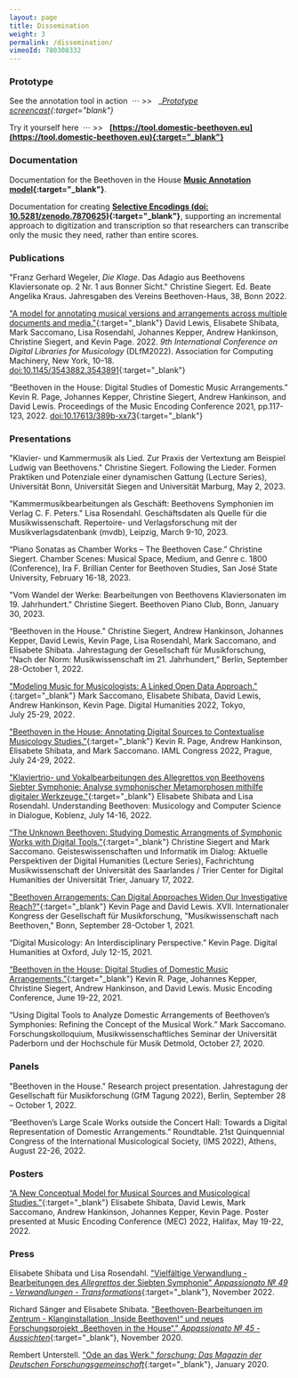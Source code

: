 ```yaml
---
layout: page
title: Dissemination
weight: 3
permalink: /dissemination/
vimeoId: 780308332
---
```


### __Prototype__

See the annotation tool in action &nbsp;⋅⋅⋅ >> &nbsp; __[Prototype screencast](https://vimeo.com/780308332){:target="_blank"}__

Try it yourself here &nbsp;⋅⋅⋅ >> &nbsp;  __[https://tool.domestic-beethoven.eu](https://tool.domestic-beethoven.eu){:target="_blank"}__

<!-- <sup>_Note that a personal Solid pod — available free from_ <span style="text-decoration: underline;">[SolidCommunity](https://solidcommunity.net/){:target="_blank"}</span> _— is required for use._</sup> -->

### __Documentation__

Documentation for the Beethoven in the House __[Music Annotation model](/assets/docs/BitHModelDocumentation_v0.2.1.pdf){:target="_blank"}__.

Documentation for creating  __[Selective Encodings (doi: 10.5281/zenodo.7870625)](https://doi.org/10.5281/zenodo.7870625){:target="_blank"}__, supporting an incremental approach to digitization and transcription so that researchers can transcribe only the music they need, rather than entire scores.

### __Publications__

"Franz Gerhard Wegeler, _Die Klage_. Das Adagio aus Beethovens Klaviersonate op. 2 Nr. 1 aus Bonner Sicht." Christine Siegert. Ed. Beate Angelika Kraus. Jahresgaben des Vereins Beethoven-Haus, 38, Bonn 2022.

["A model for annotating musical versions and arrangements across multiple documents and media."](https://doi.org/10.1145/3543882.3543891){:target="_blank"} David Lewis, Elisabete Shibata, Mark Saccomano, Lisa Rosendahl, Johannes Kepper, Andrew Hankinson, Christine Siegert, and Kevin Page. 2022. _9th International Conference on Digital Libraries for Musicology_ (DLfM2022). Association for Computing Machinery, New York, 10–18. [doi:10.1145/3543882.3543891](https://doi.org/10.1145/3543882.3543891){:target="_blank"}

“Beethoven in the House: Digital Studies of Domestic Music Arrangements.” Kevin R. Page, Johannes Kepper, Christine Siegert, Andrew Hankinson, and David Lewis. Proceedings of the Music Encoding Conference 2021, pp.117-123, 2022. [doi:10.17613/389b-xx73](https://doi.org/10.17613/389b-xx73){:target="_blank"}




<!-- Documentation for the Domestic Beethoven __[Selective Encoding Protocol](/assets/docs/BitHSelectiveEncoding.pdf){:target="_blank"}__ for MEI. -->

### __Presentations__

"Klavier- und Kammermusik als Lied. Zur Praxis der Vertextung am Beispiel Ludwig van Beethovens." Christine Siegert. Following the Lieder. Formen Praktiken und Potenziale einer dynamischen Gattung (Lecture Series), Universität Bonn, Universität Siegen and Universität Marburg, May 2, 2023.

"Kammermusikbearbeitungen als Geschäft: Beethovens Symphonien im Verlag C. F. Peters." Lisa Rosendahl. Geschäftsdaten als Quelle für die Musikwissenschaft. Repertoire- und Verlagsforschung mit der Musikverlagsdatenbank (mvdb), Leipzig, March 9-10, 2023.

“Piano Sonatas as Chamber Works – The Beethoven Case.” Christine Siegert. Chamber Scenes: Musical Space, Medium, and Genre c. 1800 (Conference), Ira F. Brillian Center for Beethoven Studies, San José State University, February 16-18, 2023.

"Vom Wandel der Werke: Bearbeitungen von Beethovens Klaviersonaten im 19. Jahrhundert." Christine Siegert. Beethoven Piano Club, Bonn, January 30, 2023.

“Beethoven in the House." Christine Siegert, Andrew Hankinson, Johannes Kepper, David Lewis, Kevin Page, Lisa Rosendahl, Mark Saccomano, and Elisabete Shibata. Jahrestagung der Gesellschaft für Musikforschung, “Nach der Norm: Musikwissenschaft im 21. Jahrhundert,” Berlin, September 28-October 1, 2022.

["Modeling Music for Musicologists: A Linked Open Data Approach."](/assets/docs/DH2022slides.pdf){:target="_blank"} Mark Saccomano, Elisabete Shibata, David Lewis, Andrew Hankinson, Kevin Page. Digital Humanities 2022, Tokyo, July&nbsp;<nobr>25-29</nobr>,&nbsp;2022.

["Beethoven in the House: Annotating Digital Sources to Contextualise Musicology Studies."](/assets/docs/Page-IAML2022-slides.pdf){:target="_blank"} Kevin R. Page, Andrew Hankinson, Elisabete Shibata, and Mark Saccomano. IAML Congress 2022, Prague, July&nbsp;24-29, 2022.

["Klaviertrio- und Vokalbearbeitungen des Allegrettos von Beethovens Siebter Symphonie: Analyse symphonischer Metamorphosen mithilfe digitaler Werkzeuge."](/assets/docs/2022.07.16LR-ES-Koblenz.pdf){:target="_blank"} Elisabete Shibata and Lisa Rosendahl. Understanding Beethoven: Musicology and Computer Science in Dialogue, Koblenz, July 14-16, 2022.

[“The Unknown Beethoven: Studying Domestic Arrangments of Symphonic Works with Digital Tools."](/assets/docs/SaarbrueckenPresentation.pdf){:target="_blank"} Christine Siegert and Mark Saccomano. Geisteswissenschaften und Informatik im Dialog: Aktuelle Perspektiven der Digital Humanities (Lecture Series), Fachrichtung Musikwissenschaft der Universität des Saarlandes / Trier Center for Digital Humanities der Universität Trier, January 17, 2022.

["Beethoven Arrangements: Can Digital Approaches Widen Our Investigative Reach?"](/assets/docs/Page-GfM2021-slides.pdf){:target="_blank"} Kevin Page and David Lewis. XVII. Internationaler Kongress der Gesellschaft für Musikforschung, "Musikwissenschaft nach Beethoven," Bonn, September 28-October 1, 2021.

“Digital Musicology: An Interdisciplinary Perspective.” Kevin Page. Digital Humanities at Oxford, July&nbsp;12-15, 2021.

[“Beethoven in the House: Digital Studies of Domestic Music Arrangements.”](/assets/docs/Page-MEC2021-slides.pdf){:target="_blank"} Kevin R. Page, Johannes Kepper, Christine Siegert, Andrew Hankinson, and David Lewis. Music Encoding Conference, June&nbsp;<nobr>19-22</nobr>, 2021.

“Using Digital Tools to Analyze Domestic Arrangements of Beethoven’s Symphonies: Refining the Concept of the Musical Work.” Mark Saccomano. Forschungskolloquium, Musikwissenschaftliches Seminar der Universität Paderborn und der Hochschule für Musik Detmold, October 27, 2020.

### __Panels__

 "Beethoven in the House." Research project presentation. Jahrestagung der Gesellschaft für Musikforschung (GfM Tagung 2022), Berlin, September 28 – October&nbsp;1, 2022.

“Beethoven’s Large Scale Works outside the Concert Hall: Towards a Digital Representation of Domestic Arrangements.” Roundtable. 21st Quinquennial Congress of the International Musicological Society, (IMS 2022), Athens, August 22-26, 2022.


### __Posters__

[“A New Conceptual Model for Musical Sources and Musicological Studies.”](/assets/docs/MEC2022_Poster.pdf){:target="_blank"} Elisabete Shibata, David Lewis, Mark Saccomano, Andrew Hankinson, Johannes Kepper, Kevin Page. Poster presented at Music Encoding Conference (MEC) 2022, Halifax, May 19-22, 2022.

### __Press__

Elisabete Shibata und Lisa Rosendahl. ["Vielfältige Verwandlung - Bearbeitungen des _Allegrettos_ der Siebten Symphonie" _Appassionato № 49 - Verwandlungen - Transformations_](/assets/docs/Appassionato_49.pdf){:target="_blank"}, November 2022.

Richard Sänger and Elisabete Shibata. ["Beethoven-Bearbeitungen im Zentrum - Klanginstallation „Inside Beethoven!“ und neues Forschungsprojekt „Beethoven in the House“." _Appassionato № 45 - Aussichten_](/assets/docs/Appassionato_45.pdf){:target="_blank"}, November 2020.

Rembert Unterstell. ["Ode an das Werk." _forschung: Das Magazin der Deutschen Forschungsgemeinschaft_](/assets/docs/Ode_an_das_Werk.pdf){:target="_blank"}, January 2020.
